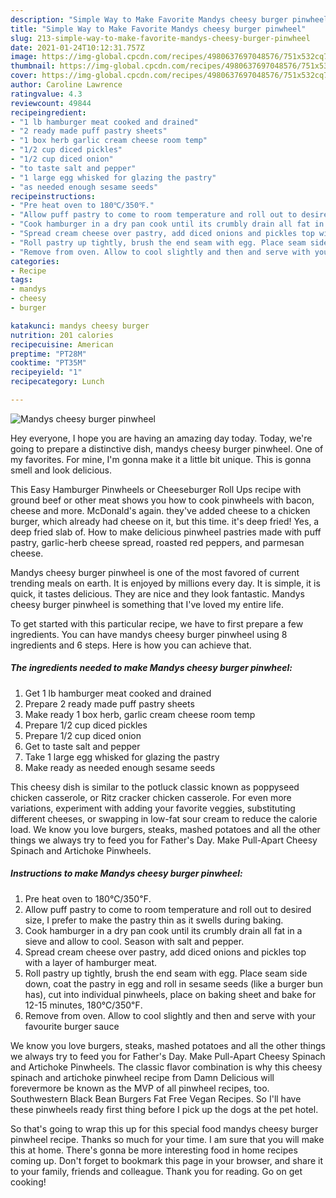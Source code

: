```yaml
---
description: "Simple Way to Make Favorite Mandys cheesy burger pinwheel"
title: "Simple Way to Make Favorite Mandys cheesy burger pinwheel"
slug: 213-simple-way-to-make-favorite-mandys-cheesy-burger-pinwheel
date: 2021-01-24T10:12:31.757Z
image: https://img-global.cpcdn.com/recipes/4980637697048576/751x532cq70/mandys-cheesy-burger-pinwheel-recipe-main-photo.jpg
thumbnail: https://img-global.cpcdn.com/recipes/4980637697048576/751x532cq70/mandys-cheesy-burger-pinwheel-recipe-main-photo.jpg
cover: https://img-global.cpcdn.com/recipes/4980637697048576/751x532cq70/mandys-cheesy-burger-pinwheel-recipe-main-photo.jpg
author: Caroline Lawrence
ratingvalue: 4.3
reviewcount: 49844
recipeingredient:
- "1 lb hamburger meat cooked and drained"
- "2 ready made puff pastry sheets"
- "1 box herb garlic cream cheese room temp"
- "1/2 cup diced pickles"
- "1/2 cup diced onion"
- "to taste salt and pepper"
- "1 large egg whisked for glazing the pastry"
- "as needed enough sesame seeds"
recipeinstructions:
- "Pre heat oven to 180℃/350℉."
- "Allow puff pastry to come to room temperature and roll out to desired size, I prefer to make the pastry thin as it swells during baking."
- "Cook hamburger in a dry pan cook until its crumbly drain all fat in a sieve and allow to cool. Season with salt and pepper."
- "Spread cream cheese over pastry, add diced onions and pickles top with a layer of hamburger meat."
- "Roll pastry up tightly, brush the end seam with egg. Place seam side down, coat the pastry in egg and roll in sesame seeds (like a burger bun has), cut into individual pinwheels, place on baking sheet and bake for 12-15 minutes, 180℃/350℉."
- "Remove from oven. Allow to cool slightly and then and serve with your favourite burger sauce"
categories:
- Recipe
tags:
- mandys
- cheesy
- burger

katakunci: mandys cheesy burger 
nutrition: 201 calories
recipecuisine: American
preptime: "PT28M"
cooktime: "PT35M"
recipeyield: "1"
recipecategory: Lunch

---
```



![Mandys cheesy burger pinwheel](https://img-global.cpcdn.com/recipes/4980637697048576/751x532cq70/mandys-cheesy-burger-pinwheel-recipe-main-photo.jpg)

Hey everyone, I hope you are having an amazing day today. Today, we're going to prepare a distinctive dish, mandys cheesy burger pinwheel. One of my favorites. For mine, I'm gonna make it a little bit unique. This is gonna smell and look delicious.

This Easy Hamburger Pinwheels or Cheeseburger Roll Ups recipe with ground beef or other meat shows you how to cook pinwheels with bacon, cheese and more. McDonald&#39;s again. they&#39;ve added cheese to a chicken burger, which already had cheese on it, but this time. it&#39;s deep fried! Yes, a deep fried slab of. How to make delicious pinwheel pastries made with puff pastry, garlic-herb cheese spread, roasted red peppers, and parmesan cheese.

Mandys cheesy burger pinwheel is one of the most favored of current trending meals on earth. It is enjoyed by millions every day. It is simple, it is quick, it tastes delicious. They are nice and they look fantastic. Mandys cheesy burger pinwheel is something that I've loved my entire life.


To get started with this particular recipe, we have to first prepare a few ingredients. You can have mandys cheesy burger pinwheel using 8 ingredients and 6 steps. Here is how you can achieve that.

<!--inarticleads1-->

##### The ingredients needed to make Mandys cheesy burger pinwheel:

1. Get 1 lb hamburger meat cooked and drained
1. Prepare 2 ready made puff pastry sheets
1. Make ready 1 box herb, garlic cream cheese room temp
1. Prepare 1/2 cup diced pickles
1. Prepare 1/2 cup diced onion
1. Get to taste salt and pepper
1. Take 1 large egg whisked for glazing the pastry
1. Make ready as needed enough sesame seeds


This cheesy dish is similar to the potluck classic known as poppyseed chicken casserole, or Ritz cracker chicken casserole. For even more variations, experiment with adding your favorite veggies, substituting different cheeses, or swapping in low-fat sour cream to reduce the calorie load. We know you love burgers, steaks, mashed potatoes and all the other things we always try to feed you for Father&#39;s Day. Make Pull-Apart Cheesy Spinach and Artichoke Pinwheels. 

<!--inarticleads2-->

##### Instructions to make Mandys cheesy burger pinwheel:

1. Pre heat oven to 180℃/350℉.
1. Allow puff pastry to come to room temperature and roll out to desired size, I prefer to make the pastry thin as it swells during baking.
1. Cook hamburger in a dry pan cook until its crumbly drain all fat in a sieve and allow to cool. Season with salt and pepper.
1. Spread cream cheese over pastry, add diced onions and pickles top with a layer of hamburger meat.
1. Roll pastry up tightly, brush the end seam with egg. Place seam side down, coat the pastry in egg and roll in sesame seeds (like a burger bun has), cut into individual pinwheels, place on baking sheet and bake for 12-15 minutes, 180℃/350℉.
1. Remove from oven. Allow to cool slightly and then and serve with your favourite burger sauce


We know you love burgers, steaks, mashed potatoes and all the other things we always try to feed you for Father&#39;s Day. Make Pull-Apart Cheesy Spinach and Artichoke Pinwheels. The classic flavor combination is why this cheesy spinach and artichoke pinwheel recipe from Damn Delicious will forevermore be known as the MVP of all pinwheel recipes, too. Southwestern Black Bean Burgers Fat Free Vegan Recipes. So I&#39;ll have these pinwheels ready first thing before I pick up the dogs at the pet hotel. 

So that's going to wrap this up for this special food mandys cheesy burger pinwheel recipe. Thanks so much for your time. I am sure that you will make this at home. There's gonna be more interesting food in home recipes coming up. Don't forget to bookmark this page in your browser, and share it to your family, friends and colleague. Thank you for reading. Go on get cooking!

